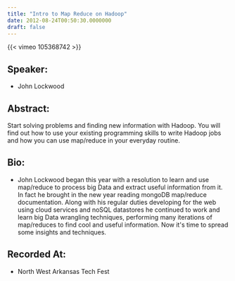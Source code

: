 ```yaml
---
title: "Intro to Map Reduce on Hadoop"
date: 2012-08-24T00:50:30.0000000
draft: false
---
```


{{< vimeo 105368742 >}}

## Speaker:

 - John Lockwood

## Abstract:

Start solving problems and finding new information with Hadoop. You will find out how to use your existing programming skills to write Hadoop jobs and how you can use map/reduce in your everyday routine.

## Bio:

 - John Lockwood began this year with a resolution to learn and use map/reduce to process big Data and extract useful information from it. In fact he brought in the new year reading mongoDB map/reduce documentation. Along with his regular duties developing for the web using cloud services and noSQL datastores he continued to work and learn big Data wrangling techniques, performing many iterations of map/reduces to find cool and useful information. Now it's time to spread some insights and techniques.

## Recorded At:

 - North West Arkansas Tech Fest

